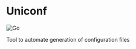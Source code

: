 # Uniconf

![Go](https://img.shields.io/badge/go-%2300ADD8.svg?style=for-the-badge&logo=go&logoColor=white)

Tool to automate generation of configuration files
